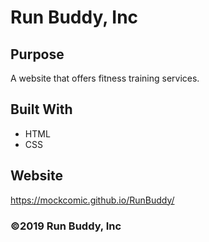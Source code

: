 # Run Buddy, Inc

## Purpose
A website that offers fitness training services. 

## Built With
* HTML
* CSS

## Website
https://mockcomic.github.io/RunBuddy/


### ©️2019 Run Buddy, Inc 
